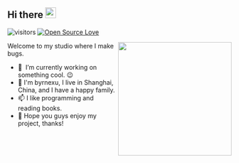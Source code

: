 <h2>Hi there <img src="https://media.giphy.com/media/hvRJCLFzcasrR4ia7z/giphy.gif" height="24" /></h2>

![visitors](https://visitor-badge.laobi.icu/badge?page_id=byrnexu.byrnexu)  [![Open Source Love](https://badges.frapsoft.com/os/v1/open-source.svg?v=102)](https://github.com/ellerbrock/open-source-badge/)

<img align='right' src="https://media.giphy.com/media/BemKqR9RDK4V2/giphy.gif" width="255" />

Welcome to my studio where I make bugs.
- 🔭 &nbsp;I’m currently working on something cool. 😉
- 💞️ I'm byrnexu, I live in Shanghai, China, and I have a happy family.
- 📫 I like programming and reading books.
- 👀 Hope you guys enjoy my project, thanks!

